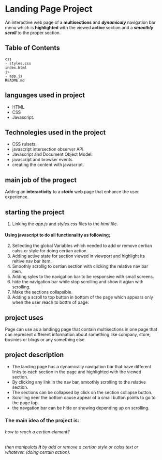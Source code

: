 # Landing Page Project

An interactive web page of a **multisections** and **_dynamicaly_** navigation bar menu which is **highlighted** with the viewed **active** section and a **_smoothly scroll_** to the proper section.

## Table of Contents

    css
    - styles.css
    index.html
    js
    - app.js
    README.md

## languages used in project

- HTML
- CSS
- Javascript.

## Technolegies used in the project

- CSS rulsets.
- javascript intersection observer API.
- Javascript and Document Object Model.
- javascript and browser events.
- creating the content with javascript.

## main job of the progect

Adding an **interactivity** to a **_static_** web page that enhance the user experience.

## starting the project

1. Linking the _app.js_ and _styles.css_ files to the _html_ file.

#### Using javascript to do all functionality as following;

2. Sellecting the global Variables which needed to add or remove certian calss or style for doing certian action.
3. Adding active state for section viewed in viewport and highlight its reltive nav bar item.
4. Smoothly scrollig to certian section with clicking the relative nav bar item.
5. Adding syles to the navigation bar to be responsive with small screens.
6. hide the navigation bar while stop scrolling and show it agian with scrolling.
7. Make the sections collapsible.
8. Adding a scroll to top button in bottom of the page which appears only when the user reach to bottm of page.

## project uses

Page can use as a landingg page that contain multisections in one page that can represent different information about something like company, store, businies or blogs or any something else.

## project description

- The landing page has a dynamically navigation bar that have different links to each section in the page and highlighted with the viewed section.
- By clicking any link in the nav bar, smoothly scrolling to the relative section.
- The sections can be collapsed by click on the section collapse button.
- Scrolling neer the bottom cause appear of a small button points to go to the page top.
- the navgation bar can be hide or showing depending up on scrolling.

### The main idea of the project is:

###### how to reach a certian element?

###### then manipulats **it** by _add_ or _remove_ a certian _style_ or _calss_ _text_ or whatever. (doing certain action).

